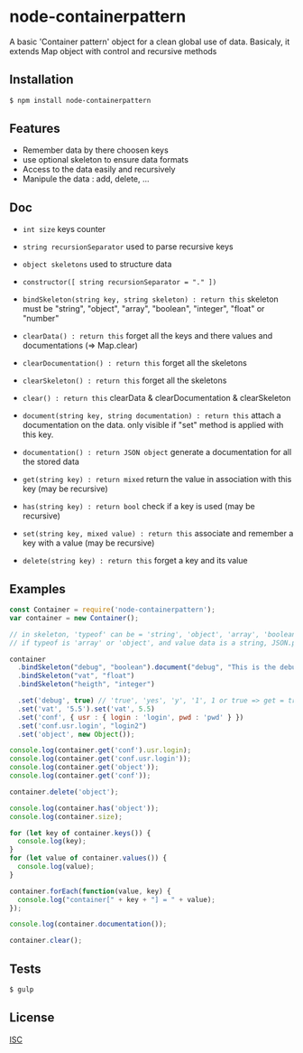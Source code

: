 # node-containerpattern
A basic 'Container pattern' object for a clean global use of data.
Basicaly, it extends Map object with control and recursive methods


## Installation

```bash
$ npm install node-containerpattern
```

## Features

  * Remember data by there choosen keys
  * use optional skeleton to ensure data formats
  * Access to the data easily and recursively
  * Manipule the data : add, delete, ...

## Doc

* ``` int size ``` keys counter
* ``` string recursionSeparator ``` used to parse recursive keys
* ``` object skeletons ``` used to structure data

* ``` constructor([ string recursionSeparator = "." ]) ```

* ``` bindSkeleton(string key, string skeleton) : return this ``` skeleton must be "string", "object", "array", "boolean", "integer", "float" or "number"
* ``` clearData() : return this ``` forget all the keys and there values and documentations (=> Map.clear)
* ``` clearDocumentation() : return this ``` forget all the skeletons
* ``` clearSkeleton() : return this ``` forget all the skeletons
* ``` clear() : return this ``` clearData & clearDocumentation & clearSkeleton
* ``` document(string key, string documentation) : return this ``` attach a documentation on the data. only visible if "set" method is applied with this key.
* ``` documentation() : return JSON object ``` generate a documentation for all the stored data
* ``` get(string key) : return mixed ``` return the value in association with this key (may be recursive)
* ``` has(string key) : return bool ``` check if a key is used (may be recursive)
* ``` set(string key, mixed value) : return this ``` associate and remember a key with a value (may be recursive)
* ``` delete(string key) : return this ``` forget a key and its value

## Examples

```js
const Container = require('node-containerpattern');
var container = new Container();

// in skeleton, 'typeof' can be = 'string', 'object', 'array', 'boolean', 'integer', 'float', 'number'
// if typeof is 'array' or 'object', and value data is a string, JSON.parse is apply before throw any error

container
  .bindSkeleton("debug", "boolean").document("debug", "This is the debug module")
  .bindSkeleton("vat", "float")
  .bindSkeleton("heigth", "integer")

  .set('debug', true) // 'true', 'yes', 'y', '1', 1 or true => get = true, else => get = false
  .set('vat', '5.5').set('vat', 5.5)
  .set('conf', { usr : { login : 'login', pwd : 'pwd' } })
  .set('conf.usr.login', "login2")
  .set('object', new Object());

console.log(container.get('conf').usr.login);
console.log(container.get('conf.usr.login'));
console.log(container.get('object'));
console.log(container.get('conf'));

container.delete('object');

console.log(container.has('object'));
console.log(container.size);

for (let key of container.keys()) {
  console.log(key);
}
for (let value of container.values()) {
  console.log(value);
}

container.forEach(function(value, key) {
  console.log("container[" + key + "] = " + value);
});

console.log(container.documentation());

container.clear();
```

## Tests

```bash
$ gulp
```

## License

  [ISC](LICENSE)
